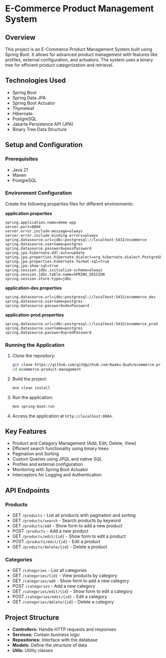 # E-Commerce Product Management System

## Overview

This project is an E-Commerce Product Management System built using Spring Boot. It allows for advanced product management with features like profiles, external configuration, and actuators. The system uses a binary tree for efficient product categorization and retrieval.

## Technologies Used

- Spring Boot
- Spring Data JPA
- Spring Boot Actuator
- Thymeleaf
- Hibernate
- PostgreSQL
- Jakarta Persistence API (JPA)
- Binary Tree Data Structure

## Setup and Configuration

### Prerequisites

- Java 21
- Maven
- PostgreSQL

### Environment Configuration

Create the following properties files for different environments:

**application.properties**

```properties
spring.application.name=demo-app
server.port=8084
server.error.include-message=always
server.error.include-binding-errors=always
spring.datasource.url=jdbc:postgresql://localhost:5432/ecommerce
spring.datasource.username=postgres
spring.datasource.password=passPassword
spring.jpa.hibernate.ddl-auto=update
spring.jpa.properties.hibernate.dialect=org.hibernate.dialect.PostgreSQLDialect
spring.jpa.properties.hibernate.format-sql=true
spring.jpa.show-sql=true
spring.session.jdbc.initialize-schema=always
spring.session.jdbc.table-name=SPRING_SESSION
spring.session.store-type=jdbc
```

**application-dev.properties**

```properties
spring.datasource.url=jdbc:postgresql://localhost:5432/ecommerce_dev
spring.datasource.username=postgres
spring.datasource.password=devPassword
```

**application-prod.properties**

```properties
spring.datasource.url=jdbc:postgresql://localhost:5432/ecommerce_prod
spring.datasource.username=postgres
spring.datasource.password=prodPassword
```

### Running the Application

1. Clone the repository:

   ```bash
   git clone https://github.com/git@github.com:Kwaku-Duah/ecommerce-product-management.git
   cd ecommerce-product-management
   ```

2. Build the project:

   ```bash
   mvn clean install
   ```

3. Run the application:

   ```bash
   mvn spring-boot:run
   ```

4. Access the application at `http://localhost:8084`.

## Key Features

- Product and Category Management (Add, Edit, Delete, View)
- Efficient search functionality using binary trees
- Pagination and Sorting
- Custom Queries using JPQL and native SQL
- Profiles and external configuration
- Monitoring with Spring Boot Actuator
- Interceptors for Logging and Authentication

## API Endpoints

### Products

- GET `/products` - List all products with pagination and sorting
- GET `/products/search` - Search products by keyword
- GET `/products/add` - Show form to add a new product
- POST `/products` - Add a new product
- GET `/products/edit/{id}` - Show form to edit a product
- POST `/products/edit/{id}` - Edit a product
- GET `/products/delete/{id}` - Delete a product

### Categories

- GET `/categories` - List all categories
- GET `/categories/{id}` - View products by category
- GET `/categories/add` - Show form to add a new category
- POST `/categories` - Add a new category
- GET `/categories/edit/{id}` - Show form to edit a category
- POST `/categories/edit/{id}` - Edit a category
- GET `/categories/delete/{id}` - Delete a category

## Project Structure

- **Controllers:** Handle HTTP requests and responses
- **Services:** Contain business logic
- **Repositories:** Interface with the database
- **Models:** Define the structure of data
- **Utils:** Utility classes 
